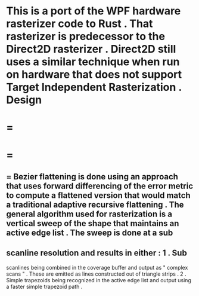 This
is
a
port
of
the
WPF
hardware
rasterizer
code
to
Rust
.
That
rasterizer
is
predecessor
to
the
Direct2D
rasterizer
.
Direct2D
still
uses
a
similar
technique
when
run
on
hardware
that
does
not
support
Target
Independent
Rasterization
.
Design
=
=
=
=
=
=
Bezier
flattening
is
done
using
an
approach
that
uses
forward
differencing
of
the
error
metric
to
compute
a
flattened
version
that
would
match
a
traditional
adaptive
recursive
flattening
.
The
general
algorithm
used
for
rasterization
is
a
vertical
sweep
of
the
shape
that
maintains
an
active
edge
list
.
The
sweep
is
done
at
a
sub
-
scanline
resolution
and
results
in
either
:
1
.
Sub
-
scanlines
being
combined
in
the
coverage
buffer
and
output
as
"
complex
scans
"
.
These
are
emitted
as
lines
constructed
out
of
triangle
strips
.
2
.
Simple
trapezoids
being
recognized
in
the
active
edge
list
and
output
using
a
faster
simple
trapezoid
path
.
